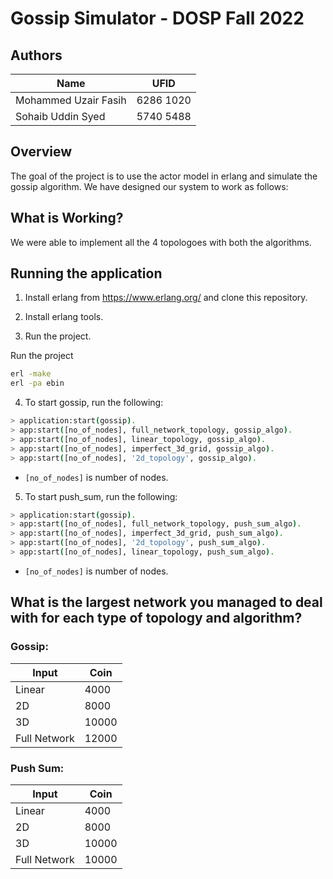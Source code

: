 # Gossip Simulator - DOSP Fall 2022

## Authors
| Name | UFID |
| ----------- | ----------- |
| Mohammed Uzair Fasih | 6286 1020 |
| Sohaib Uddin Syed | 5740 5488 |

## Overview
The goal of the project is to use the actor model in erlang and simulate the gossip algorithm. We have designed our system to work as follows:

## What is Working?

We were able to implement all the 4 topologoes with both the algorithms.

## Running the application
1) Install erlang from https://www.erlang.org/ and clone this repository.

2) Install erlang tools.

3) Run the project.

Run the project
```bash
erl -make
erl -pa ebin
```

4) To start gossip, run the following:

```bash
> application:start(gossip).
> app:start([no_of_nodes], full_network_topology, gossip_algo).
> app:start([no_of_nodes], linear_topology, gossip_algo).
> app:start([no_of_nodes], imperfect_3d_grid, gossip_algo).
> app:start([no_of_nodes], '2d_topology', gossip_algo).
```
- ```[no_of_nodes]``` is number of nodes.

5) To start push_sum, run the following:

```bash
> application:start(gossip).
> app:start([no_of_nodes], full_network_topology, push_sum_algo).
> app:start([no_of_nodes], imperfect_3d_grid, push_sum_algo).
> app:start([no_of_nodes], '2d_topology', push_sum_algo).
> app:start([no_of_nodes], linear_topology, push_sum_algo).
```
- ```[no_of_nodes]``` is number of nodes.

## What is the largest network you managed to deal with for each type of topology and algorithm?


### Gossip:
| Input             | Coin |
|-------------------|------|
| Linear            | 4000 |
| 2D                | 8000 |
| 3D                | 10000|
| Full Network      | 12000|


### Push Sum:
| Input             | Coin |
|-------------------|------|
| Linear            | 4000 |
| 2D                | 8000 |
| 3D                | 10000|
| Full Network      | 10000|


